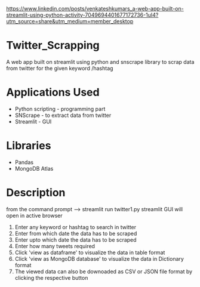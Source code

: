 https://www.linkedin.com/posts/venkateshkumars_a-web-app-built-on-streamlit-using-python-activity-7049694401677172736-1uI4?utm_source=share&utm_medium=member_desktop
# Twitter_Scrapping
A web app built on streamlit using python and snscrape library to scrap data from twitter for the given keyword /hashtag

# Applications Used
- Python scripting - programming part
- SNScrape - to extract data from twitter
- Streamlit - GUI

# Libraries
- Pandas
- MongoDB Atlas

# Description
from the command prompt --> streamlit run twitter1.py
streamlit GUI will open in active browser

1. Enter any keyword or hashtag to search in twitter
2. Enter from which date the data has to be scraped
3. Enter upto which date the data has to be scraped
4. Enter how many tweets required
5. Click 'view as dataframe' to visualize the data in table format
6. Click 'view as MongoDB database' to visualize the data in Dictionary format
7. The viewed data can also be downoaded as CSV or JSON file format by clicking the respective button

